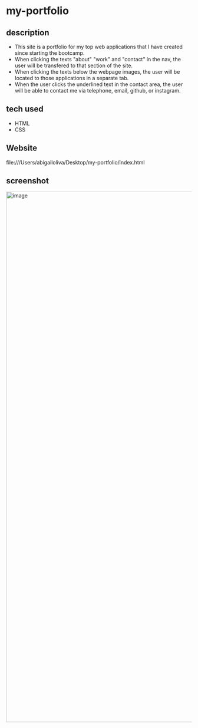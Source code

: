 # my-portfolio

## description 
* This site is a portfolio for my top web applications that I have created since starting the bootcamp.
* When clicking the texts "about" "work" and "contact" in the nav, the user will be transfered to that section of the site.
* When clicking the texts below the webpage images, the user will be located to those applications in a separate tab.
* When the user clicks the underlined text in the contact area, the user will be able to contact me via telephone, email, github, or instagram.

## tech used
* HTML
* CSS

## Website
file:///Users/abigailoliva/Desktop/my-portfolio/index.html

## screenshot
<img width="1440" alt="image" src="https://user-images.githubusercontent.com/100249688/164073230-95180547-64f4-4bd3-b0e8-429a71413ce5.png">